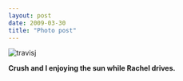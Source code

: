 ```yaml
---
layout: post
date: 2009-03-30
title: "Photo post"
---
```

![travisj](/images/81c166a5241a0488fc629e0221782b98ce2f37cd8e354186016a8a14b385592b.jpg)

<b>Crush and I enjoying the sun while Rachel drives.</b>